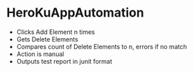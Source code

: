 # HeroKuAppAutomation
- Clicks Add Element n times
- Gets Delete Elements
- Compares count of Delete Elements to n, errors if no match
- Action is manual
- Outputs test report in junit format
